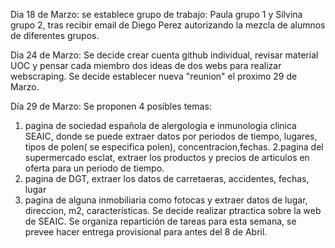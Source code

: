 Dia 18 de Marzo:
se establece grupo de trabajo: Paula grupo 1 y Silvina grupo 2, tras recibir email de Diego Perez autorizando la mezcla de alumnos de diferentes grupos.

Dia 24 de Marzo:
Se decide crear cuenta github individual, revisar material UOC y pensar cada miembro dos ideas de dos webs para realizar webscraping. 
Se decide establecer nueva "reunion" el proximo 29 de Marzo.

Día 29 de Marzo:
Se proponen 4 posibles temas:
1. pagina de sociedad española de alergologia e inmunologia clinica SEAIC, donde  se puede extraer datos por periodos de tiempo, lugares, tipos de polen( se especifica polen), concentracion,fechas.
2.pagina del supermercado esclat, extraer los productos y precios de articulos en oferta para un periodo de tiempo. 
3. pagina de DGT, extraer los datos de carretaeras, accidentes, fechas, lugar
4. pagina de alguna inmobiliaria como fotocas y extraer datos de lugar, direccion, m2, características.
Se decide realizar ptractica sobre la web de SEAIC.
Se organiza repartición de tareas para esta semana, se prevee hacer entrega provisional para antes del 8 de Abril.

